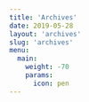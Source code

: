 ```yaml
---
title: 'Archives'
date: 2019-05-28
layout: 'archives'
slug: 'archives'
menu:
  main:
    weight: -70
    params:
      icon: pen
---
```

